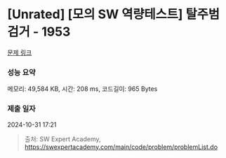 # [Unrated] [모의 SW 역량테스트] 탈주범 검거 - 1953 

[문제 링크](https://swexpertacademy.com/main/code/problem/problemDetail.do?contestProbId=AV5PpLlKAQ4DFAUq) 

### 성능 요약

메모리: 49,584 KB, 시간: 208 ms, 코드길이: 965 Bytes

### 제출 일자

2024-10-31 17:21



> 출처: SW Expert Academy, https://swexpertacademy.com/main/code/problem/problemList.do